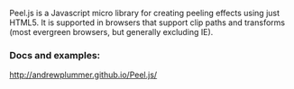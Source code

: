 Peel.js is a Javascript micro library for creating peeling effects using just HTML5.
It is supported in browsers that support clip paths and transforms (most evergreen
browsers, but generally excluding IE).

### Docs and examples:

http://andrewplummer.github.io/Peel.js/
